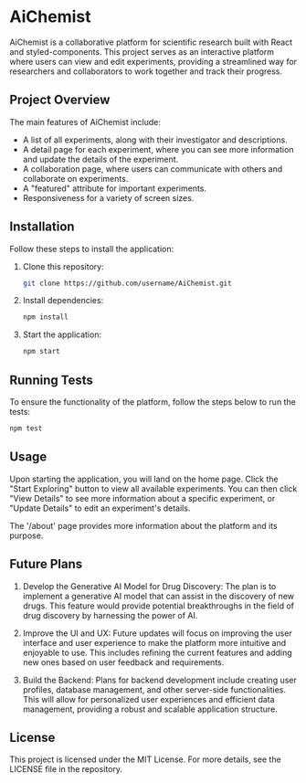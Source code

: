 # AiChemist

AiChemist is a collaborative platform for scientific research built with React and styled-components. This project serves as an interactive platform where users can view and edit experiments, providing a streamlined way for researchers and collaborators to work together and track their progress.

## Project Overview

The main features of AiChemist include:

- A list of all experiments, along with their investigator and descriptions.
- A detail page for each experiment, where you can see more information and update the details of the experiment.
- A collaboration page, where users can communicate with others and collaborate on experiments.
- A "featured" attribute for important experiments.
- Responsiveness for a variety of screen sizes.

## Installation

Follow these steps to install the application:

1. Clone this repository:
    ```bash
    git clone https://github.com/username/AiChemist.git
    ```
2. Install dependencies:
    ```bash
    npm install
    ```
3. Start the application:
    ```bash
    npm start
    ```

## Running Tests

To ensure the functionality of the platform, follow the steps below to run the tests:

```bash
npm test
```

## Usage

Upon starting the application, you will land on the home page. Click the "Start Exploring" button to view all available experiments. You can then click "View Details" to see more information about a specific experiment, or "Update Details" to edit an experiment's details.

The '/about' page provides more information about the platform and its purpose.

## Future Plans

1. Develop the Generative AI Model for Drug Discovery: The plan is to implement a generative AI model that can assist in the discovery of new drugs. This feature would provide potential breakthroughs in the field of drug discovery by harnessing the power of AI.

2. Improve the UI and UX: Future updates will focus on improving the user interface and user experience to make the platform more intuitive and enjoyable to use. This includes refining the current features and adding new ones based on user feedback and requirements.

3. Build the Backend: Plans for backend development include creating user profiles, database management, and other server-side functionalities. This will allow for personalized user experiences and efficient data management, providing a robust and scalable application structure.


## License

This project is licensed under the MIT License. For more details, see the LICENSE file in the repository.
